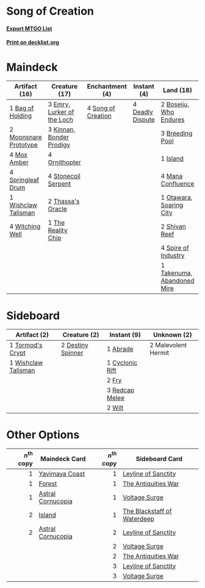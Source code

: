 # Song of Creation

#### [Export MTGO List](../collection/Song%20of%20Creation/Song%20of%20Creation.txt)
#### [Print on decklist.org](http://decklist.org/?deckmain=1%09Bag%20of%20Holding%0A2%09Boseiju,%20Who%20Endures%0A3%09Breeding%20Pool%0A4%09Deadly%20Dispute%0A3%09Emry,%20Lurker%20of%20the%20Loch%0A1%09Island%0A3%09Kinnan,%20Bonder%20Prodigy%0A4%09Mana%20Confluence%0A2%09Moonsnare%20Prototype%0A4%09Mox%20Amber%0A4%09Ornithopter%0A1%09Otawara,%20Soaring%20City%0A2%09Shivan%20Reef%0A4%09Song%20of%20Creation%0A4%09Spire%20of%20Industry%0A4%09Springleaf%20Drum%0A4%09Stonecoil%20Serpent%0A1%09Takenuma,%20Abandoned%20Mire%0A2%09Thassa's%20Oracle%0A1%09The%20Reality%20Chip%0A1%09Void%20Snare%0A1%09Wishclaw%20Talisman%0A4%09Witching%20Well&deckside=1%09Abrade%0A1%09Cyclonic%20Rift%0A2%09Destiny%20Spinner%0A2%09Fry%0A2%09Malevolent%20Hermit%0A3%09Redcap%20Melee%0A1%09Tormod's%20Crypt%0A2%09Wilt%0A1%09Wishclaw%20Talisman)
# Maindeck

|                                         Artifact (16)                                          |                                            Creature (17)                                            |                                       Enchantment (4)                                       |                                        Instant (4)                                        |                                              Land (18)                                              |                                      Sorcery (1)                                      |
|------------------------------------------------------------------------------------------------|-----------------------------------------------------------------------------------------------------|---------------------------------------------------------------------------------------------|-------------------------------------------------------------------------------------------|-----------------------------------------------------------------------------------------------------|---------------------------------------------------------------------------------------|
|1 [Bag of Holding](http://gatherer.wizards.com/Pages/Card/Details.aspx?multiverseid=466976)     |3 [Emry, Lurker of the Loch](http://gatherer.wizards.com/Pages/Card/Details.aspx?multiverseid=473005)|4 [Song of Creation](http://gatherer.wizards.com/Pages/Card/Details.aspx?multiverseid=479730)|4 [Deadly Dispute](http://gatherer.wizards.com/Pages/Card/Details.aspx?multiverseid=527381)|2 [Boseiju, Who Endures](http://gatherer.wizards.com/Pages/Card/Details.aspx?multiverseid=548579)    |1 [Void Snare](http://gatherer.wizards.com/Pages/Card/Details.aspx?multiverseid=383429)|
|2 [Moonsnare Prototype](http://gatherer.wizards.com/Pages/Card/Details.aspx?multiverseid=548367)|3 [Kinnan, Bonder Prodigy](http://gatherer.wizards.com/Pages/Card/Details.aspx?multiverseid=479712)  |                                                                                             |                                                                                           |3 [Breeding Pool](http://gatherer.wizards.com/Pages/Card/Details.aspx?multiverseid=97088)            |                                                                                       |
|4 [Mox Amber](http://gatherer.wizards.com/Pages/Card/Details.aspx?multiverseid=443112)          |4 [Ornithopter](http://gatherer.wizards.com/Pages/Card/Details.aspx?multiverseid=129665)             |                                                                                             |                                                                                           |1 [Island](http://gatherer.wizards.com/Pages/Card/Details.aspx?multiverseid=439857)                  |                                                                                       |
|4 [Springleaf Drum](http://gatherer.wizards.com/Pages/Card/Details.aspx?multiverseid=378534)    |4 [Stonecoil Serpent](http://gatherer.wizards.com/Pages/Card/Details.aspx?multiverseid=473197)       |                                                                                             |                                                                                           |4 [Mana Confluence](http://gatherer.wizards.com/Pages/Card/Details.aspx?multiverseid=409573)         |                                                                                       |
|1 [Wishclaw Talisman](http://gatherer.wizards.com/Pages/Card/Details.aspx?multiverseid=473072)  |2 [Thassa's Oracle](http://gatherer.wizards.com/Pages/Card/Details.aspx?multiverseid=476324)         |                                                                                             |                                                                                           |1 [Otawara, Soaring City](http://gatherer.wizards.com/Pages/Card/Details.aspx?multiverseid=548584)   |                                                                                       |
|4 [Witching Well](http://gatherer.wizards.com/Pages/Card/Details.aspx?multiverseid=473036)      |1 [The Reality Chip](http://gatherer.wizards.com/Pages/Card/Details.aspx?multiverseid=548372)        |                                                                                             |                                                                                           |2 [Shivan Reef](http://gatherer.wizards.com/Pages/Card/Details.aspx?multiverseid=129731)             |                                                                                       |
|                                                                                                |                                                                                                     |                                                                                             |                                                                                           |4 [Spire of Industry](http://gatherer.wizards.com/Pages/Card/Details.aspx?multiverseid=423851)       |                                                                                       |
|                                                                                                |                                                                                                     |                                                                                             |                                                                                           |1 [Takenuma, Abandoned Mire](http://gatherer.wizards.com/Pages/Card/Details.aspx?multiverseid=548591)|                                                                                       |


# Sideboard

|                                         Artifact (2)                                         |                                        Creature (2)                                        |                                       Instant (9)                                        |    Unknown (2)    |
|----------------------------------------------------------------------------------------------|--------------------------------------------------------------------------------------------|------------------------------------------------------------------------------------------|-------------------|
|1 [Tormod's Crypt](http://gatherer.wizards.com/Pages/Card/Details.aspx?multiverseid=389723)   |2 [Destiny Spinner](http://gatherer.wizards.com/Pages/Card/Details.aspx?multiverseid=476419)|1 [Abrade](http://gatherer.wizards.com/Pages/Card/Details.aspx?multiverseid=430772)       |2 Malevolent Hermit|
|1 [Wishclaw Talisman](http://gatherer.wizards.com/Pages/Card/Details.aspx?multiverseid=473072)|                                                                                            |1 [Cyclonic Rift](http://gatherer.wizards.com/Pages/Card/Details.aspx?multiverseid=389477)|                   |
|                                                                                              |                                                                                            |2 [Fry](http://gatherer.wizards.com/Pages/Card/Details.aspx?multiverseid=466894)          |                   |
|                                                                                              |                                                                                            |3 [Redcap Melee](http://gatherer.wizards.com/Pages/Card/Details.aspx?multiverseid=473097) |                   |
|                                                                                              |                                                                                            |2 [Wilt](http://gatherer.wizards.com/Pages/Card/Details.aspx?multiverseid=479696)         |                   |


# Other Options

|*n*<sup>th</sup> copy|                                       Maindeck Card                                        |*n*<sup>th</sup> copy|                                            Sideboard Card                                            |
|--------------------:|--------------------------------------------------------------------------------------------|--------------------:|------------------------------------------------------------------------------------------------------|
|                    1|[Yavimaya Coast](http://gatherer.wizards.com/Pages/Card/Details.aspx?multiverseid=129810)   |                    1|[Leyline of Sanctity](http://gatherer.wizards.com/Pages/Card/Details.aspx?multiverseid=204993)        |
|                    1|[Forest](http://gatherer.wizards.com/Pages/Card/Details.aspx?multiverseid=439860)           |                    1|[The Antiquities War](http://gatherer.wizards.com/Pages/Card/Details.aspx?multiverseid=442930)        |
|                    1|[Astral Cornucopia](http://gatherer.wizards.com/Pages/Card/Details.aspx?multiverseid=378529)|                    1|[Voltage Surge](http://gatherer.wizards.com/Pages/Card/Details.aspx?multiverseid=548476)              |
|                    2|[Island](http://gatherer.wizards.com/Pages/Card/Details.aspx?multiverseid=439857)           |                    1|[The Blackstaff of Waterdeep](http://gatherer.wizards.com/Pages/Card/Details.aspx?multiverseid=527335)|
|                    2|[Astral Cornucopia](http://gatherer.wizards.com/Pages/Card/Details.aspx?multiverseid=378529)|                    2|[Leyline of Sanctity](http://gatherer.wizards.com/Pages/Card/Details.aspx?multiverseid=204993)        |
|                     |                                                                                            |                    2|[Voltage Surge](http://gatherer.wizards.com/Pages/Card/Details.aspx?multiverseid=548476)              |
|                     |                                                                                            |                    2|[The Antiquities War](http://gatherer.wizards.com/Pages/Card/Details.aspx?multiverseid=442930)        |
|                     |                                                                                            |                    3|[Leyline of Sanctity](http://gatherer.wizards.com/Pages/Card/Details.aspx?multiverseid=204993)        |
|                     |                                                                                            |                    3|[Voltage Surge](http://gatherer.wizards.com/Pages/Card/Details.aspx?multiverseid=548476)              |

